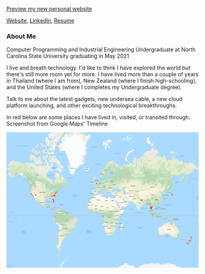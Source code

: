 [Preview my new personal website](https://new.kaovilai.pw)

[Website](https://www.kaovilai.pw), [LinkedIn](https://www.linkedin.com/in/kaovilai/), [Resume](https://resume.kaovilai.pw/)

### About Me

Computer Programming and Industrial Engineering Undergraduate at North Carolina State University graduating in May 2021

I live and breath technology. I'd like to think I have explored the world but there's still more room yet for more. I have lived more than a couple of years in Thailand (where I am from), New Zealand (where I finish high-schooling), and the United States (where I completes my Undergraduate degree). 

Talk to me about the latest gadgets, new undersea cable, a new cloud platform launching, and other exciting technological breakthroughs.

In red below are some places I have lived in, visited, or transited through. Screenshot from Google Maps' Timeline

![world map](./worldmap.png)

